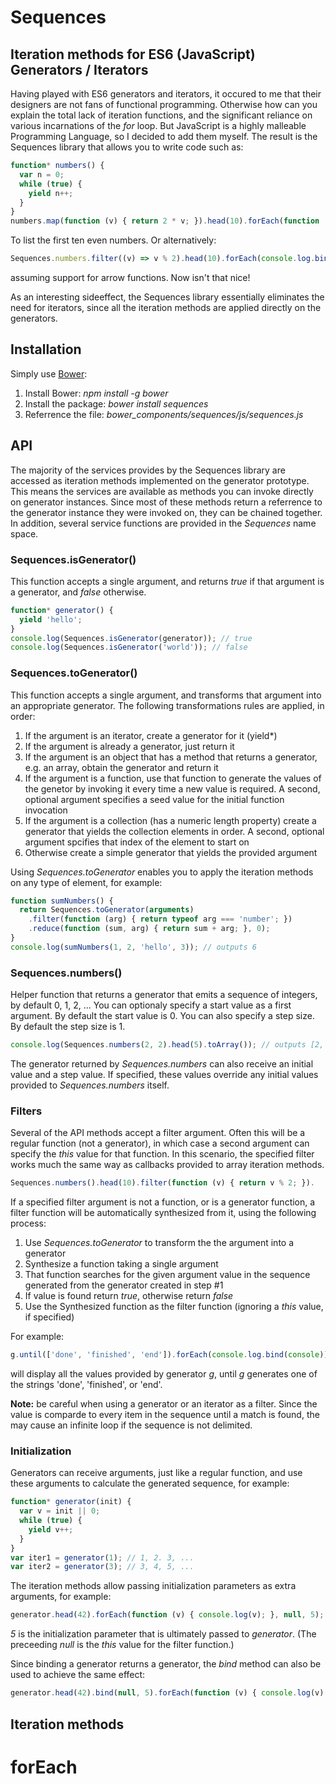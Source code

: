 # Sequences
## Iteration methods for ES6 (JavaScript) Generators / Iterators
Having played with ES6 generators and iterators, it occured to me that their designers are not fans of functional programming. Otherwise how can you explain the total lack of iteration functions, and the significant reliance on various incarnations of the *for* loop. But JavaScript is a highly malleable Programming Language, so I decided to add them myself. The result is the Sequences library that allows you to write code such as:
```javascript
function* numbers() {
  var n = 0;
  while (true) {
    yield n++;
  }
}
numbers.map(function (v) { return 2 * v; }).head(10).forEach(function (v) { console.log(v); });
```
To list the first ten even numbers. Or alternatively:
```javascript
Sequences.numbers.filter((v) => v % 2).head(10).forEach(console.log.bind(console));
```
assuming support for arrow functions. Now isn't that nice!

As an interesting sideeffect, the Sequences library essentially eliminates the need for iterators, since all the iteration methods are applied directly on the generators.

## Installation
Simply use [Bower](http://bower.io/):

1. Install Bower: *npm install -g bower*
2. Install the package: *bower install sequences*
3. Referrence the file: *bower_components/sequences/js/sequences.js*

## API
The majority of the services provides by the Sequences library are accessed as iteration methods implemented on the generator prototype. This means the services are available as methods you can invoke directly on generator instances. Since most of these methods return a referrence to the generator instance they were invoked on, they can be chained together. In addition, several service functions are provided in the *Sequences* name space.

### Sequences.isGenerator()
This function accepts a single argument, and returns *true* if that argument is a generator, and *false* otherwise.
```javascript
function* generator() {
  yield 'hello';
}
console.log(Sequences.isGenerator(generator)); // true
console.log(Sequences.isGenerator('world')); // false
```

### Sequences.toGenerator()
This function accepts a single argument, and transforms that argument into an appropriate generator. The following transformations rules are applied, in order:

1. If the argument is an iterator, create a generator for it (yield*)
2. If the argument is already a generator, just return it
3. If the argument is an object that has a method that returns a generator, e.g. an array, obtain the generator and return it
4. If the argument is a function, use that function to generate the values of the genetor by invoking it every time a new value is required. A second, optional argument specifies a seed value for the initial function invocation
5. If the argument is a collection (has a numeric length property) create a generator that yields the collection elements in order. A second, optional argument spcifies that index of the element to start on
6. Otherwise create a simple generator that yields the provided argument
 
Using *Sequences.toGenerator* enables you to apply the iteration methods on any type of element, for example:
```javascript
function sumNumbers() {
  return Sequences.toGenerator(arguments)
    .filter(function (arg) { return typeof arg === 'number'; })
    .reduce(function (sum, arg) { return sum + arg; }, 0);
}
console.log(sumNumbers(1, 2, 'hello', 3)); // outputs 6
```

### Sequences.numbers()
Helper function that returns a generator that emits a sequence of integers, by default 0, 1, 2, ... You can optionaly specify a start value as a first argument. By default the start value is 0. You can also specify a step size. By default the step size is 1.
```javascript
console.log(Sequences.numbers(2, 2).head(5).toArray()); // outputs [2, 4, 6, 8, 10]
```
The generator returned by *Sequences.numbers* can also receive an initial value and a step value. If specified, these values override any initial values provided to *Sequences.numbers* itself.

### Filters
Several of the API methods accept a filter argument. Often this will be a regular function (not a generator), in which case a second argument can specify the *this* value for that function. In this scenario, the specified filter works much the same way as callbacks provided to array iteration methods.
```javascript
Sequences.numbers().head(10).filter(function (v) { return v % 2; }).
```
If a specified filter argument is not a function, or is a generator function, a filter function will be automatically synthesized from it, using the following process:

1. Use *Sequences.toGenerator* to transform the the argument into a generator
2. Synthesize a function taking a single argument
3. That function searches for the given argument value in the sequence generated from the generator created in step #1
4. If value is found return *true*, otherwise return *false*
5. Use the Synthesized function as the filter function (ignoring a *this* value, if specified)

For example:
```javascript
g.until(['done', 'finished', 'end']).forEach(console.log.bind(console));
```
will display all the values provided by generator *g*, until *g* generates one of the strings 'done', 'finished', or 'end'.

**Note:** be careful when using a generator or an iterator as a filter. Since the value is comparde to every item in the sequence until a match is found, the may cause an infinite loop if the sequence is not delimited.

### Initialization
Generators can receive arguments, just like a regular function, and use these arguments to calculate the generated sequence, for example:
```javascript
function* generator(init) {
  var v = init || 0;
  while (true) {
    yield v++;
  }
}
var iter1 = generator(1); // 1, 2. 3, ...
var iter2 = generator(3); // 3, 4, 5, ...
```
The iteration methods allow passing initialization parameters as extra arguments, for example:
```javascript
generator.head(42).forEach(function (v) { console.log(v); }, null, 5); // 5, 6, 7, ...
```
*5* is the initialization parameter that is ultimately passed to *generator*. (The preceeding *null* is the *this* value for the filter function.)

Since binding a generator returns a generator, the *bind* method can also be used to achieve the same effect:
```javascript
generator.head(42).bind(null, 5).forEach(function (v) { console.log(v); }); // 5, 6, 7, ...
```

## Iteration methods
# forEach
